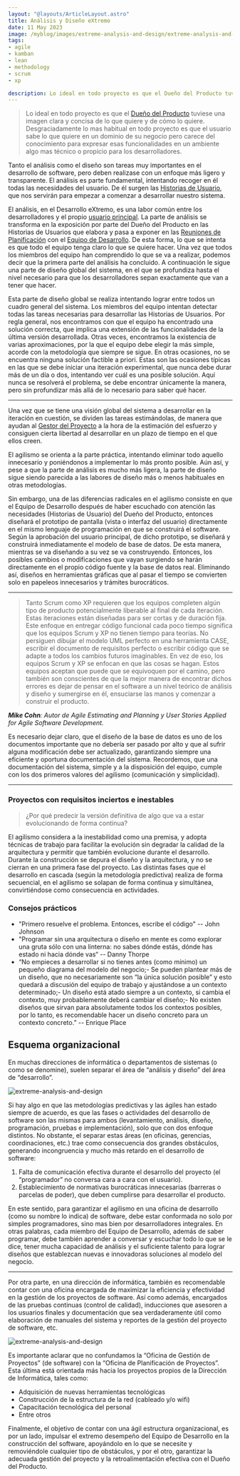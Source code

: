 ```yaml
---
layout: "@layouts/ArticleLayout.astro"
title: Análisis y Diseño eXtremo
date: 11 May 2023
image: /myblog/images/extreme-analysis-and-design/extreme-analysis-and-design.png
tags:
- agile
- kamban
- lean
- methodology
- scrum
- xp

description: Lo ideal en todo proyecto es que el Dueño del Producto tuviese una imagen clara y concisa de lo que quiere y de cómo lo quiere.
---
```


>Lo ideal en todo proyecto es que el [Dueño del Producto](https://caribestic.github.io/scrum/roles/product-owner.html) tuviese una imagen clara y concisa de lo que quiere y de cómo lo quiere. Desgraciadamente lo mas habitual en todo proyecto es que el usuario sabe lo que quiere en un dominio de su negocio pero carece del conocimiento para expresar esas funcionalidades en un ambiente algo mas técnico o propicio para los desarrolladores.

Tanto el análisis como el diseño son tareas muy importantes en el desarrollo de software, pero deben realizase con un enfoque más ligero y transparente. El análisis es parte fundamental, intentando recoger en él todas las necesidades del usuario. De él surgen las [Historias de Usuario](https://caribestic.github.io/scrum/artifacts/user-stories.html), que nos servirán para empezar a comenzar a desarrollar nuestro sistema.

El análisis, en el Desarrollo eXtremo, es una labor común entre los desarrolladores y el propio [usuario principal](https://caribestic.github.io/scrum/roles/product-owner.html). La parte de análisis se transforma en la exposición por parte del Dueño del Producto en las Historias de Usuarios que elabora y pasa a exponer en las [Reuniones de Planificación](https://caribestic.github.io/scrum/events/sprint-planning.html) con el [Equipo de Desarrollo](https://caribestic.github.io/scrum/roles/development-team.html). De esta forma, lo que se intenta es que todo el equipo tenga claro lo que se quiere hacer. Una vez que todos los miembros del equipo han comprendido lo que se va a realizar, podemos decir que la primera parte del análisis ha concluido. A continuación le sigue una parte de diseño global del sistema, en el que se profundiza hasta el nivel necesario para que los desarrolladores sepan exactamente que van a tener que hacer.

Esta parte de diseño global se realiza intentando lograr entre todos un cuadro general del sistema. Los miembros del equipo intentan detectar todas las tareas necesarias para desarrollar las Historias de Usuarios. Por regla general, nos encontramos con que el equipo ha encontrado una solución correcta, que implica una extensión de las funcionalidades de la última versión desarrollada. Otras veces, encontramos la existencia de varias aproximaciones, por la que el equipo debe elegir la más simple, acorde con la metodología que siempre se sigue. En otras ocasiones, no se encuentra ninguna solución factible a priori. Estas son las ocasiones típicas en las que se debe iniciar una iteración experimental, que nunca debe durar más de un día o dos, intentando ver cuál es una posible solución. Aquí nunca se resolverá el problema, se debe encontrar únicamente la manera, pero sin profundizar más allá de lo necesario para saber qué hacer.

---

Una vez que se tiene una visión global del sistema a desarrollar en la iteración en cuestión, se dividen las tareas estimándolas, de manera que ayudan al [Gestor del Proyecto](https://caribestic.github.io/scrum/roles/project-manager.html) a la hora de la estimación del esfuerzo y consiguen cierta libertad al desarrollar en un plazo de tiempo en el que ellos creen.

El agilismo se orienta a la parte práctica, intentando eliminar todo aquello innecesario y poniéndonos a implementar lo más pronto posible. Aún así, y pese a que la parte de análisis es mucho más ligera, la parte de diseño sigue siendo parecida a las labores de diseño más o menos habituales en otras metodologías.

Sin embargo, una de las diferencias radicales en el agilismo consiste en que el Equipo de Desarrollo después de haber escuchado con atención las
necesidades (Historias de Usuario) del Dueño del Producto, entonces diseñará el prototipo de pantalla (vista o interfaz del usuario) directamente en el mismo lenguaje de programación en que se construirá el software. Según la aprobación del usuario principal, de dicho prototipo, se diseñará y construirá inmediatamente el modelo de base de datos. De esta manera, mientras se va diseñando a su vez se va construyendo. Entonces, los posibles cambios o modificaciones que vayan surgiendo se harán directamente en el propio código fuente y la base de datos real. Eliminando así, diseños en herramientas gráficas que al pasar el tiempo se convierten solo en papeleos innecesarios y trámites burocráticos.

---

>Tanto Scrum como XP requieren que los equipos completen algún tipo de producto potencialmente liberable al final de cada iteración. Estas iteraciones están diseñadas para ser cortas y de duración fija. Este enfoque en entregar código funcional cada poco tiempo significa que los equipos Scrum y XP no tienen tiempo para teorías. No persiguen dibujar el modelo UML perfecto en una herramienta CASE, escribir el documento de requisitos perfecto o escribir código que se adapte a todos los cambios futuros imaginables. En vez de eso, los equipos Scrum y XP se enfocan en que las cosas se hagan. Estos equipos aceptan que puede que se equivoquen por el camino, pero también son conscientes de que la mejor manera de encontrar dichos errores es dejar de pensar en el software a un nivel teórico de análisis y diseño y sumergirse en él, ensuciarse las manos y comenzar a construir el producto.

_**Mike Cohn**: Autor de Agile Estimating and Planning y User Stories Applied for Agile Software Development._

Es necesario dejar claro, que el diseño de la base de datos es uno de los documentos importante que no debería ser pasado por alto y que al sufrir alguna modificación debe ser actualizado, garantizando siempre una eficiente y oportuna documentación del sistema. Recordemos, que una documentación del sistema, simple y a la disposición del equipo, cumple con los dos primeros valores del agilismo (comunicación y simplicidad).

---

<h3>Proyectos con requisitos inciertos e inestables</h3>

>¿Por qué predecir la versión definitiva de algo que va a estar evolucionando de forma continua?

El agilismo considera a la inestabilidad como una premisa, y adopta técnicas de trabajo para facilitar la evolución sin degradar la calidad de la arquitectura y permitir que también evolucione durante el desarrollo. Durante la construcción se depura el diseño y la arquitectura, y no se cierran en una primera fase del proyecto. Las distintas fases que el desarrollo en cascada (según la metodología predictiva) realiza de forma secuencial, en el agilismo se solapan de forma continua y simultánea, convirtiéndose como consecuencia en actividades.

<h3>Consejos prácticos</h3>

- "Primero resuelve el problema. Entonces, escribe el código" -- John Johnson
- "Programar sin una arquitectura o diseño en mente es como explorar una gruta sólo con una linterna: no sabes dónde estás, dónde has estado ni
hacia dónde vas“ -- Danny Thorpe
- “No empieces a desarrollar si no tienes antes (como mínimo) un pequeño diagrama del modelo del negocio;- Se pueden plantear más de un diseño,
que no necesariamente son “la única solución posible” y esto quedará a discusión del equipo de trabajo y ajustándose a un contexto determinado;-
Un diseño está atado siempre a un contexto, si cambia el contexto, muy probablemente deberá cambiar el diseño;- No existen diseños que sirvan
para absolutamente todos los contextos posibles, por lo tanto, es recomendable hacer un diseño concreto para un contexto concreto.” -- Enrique Place

<h2>Esquema organizacional</h2>

En muchas direcciones de informática o departamentos de sistemas (o como se denomine), suelen separar el área de “análisis y diseño” del área de
“desarrollo”. 

![extreme-analysis-and-design](/myblog/images/extreme-analysis-and-design/organizational-scheme-1.jpg)

Si hay algo en que las metodologías predictivas y las ágiles han estado siempre de acuerdo, es que las fases o actividades del desarrollo de software son las mismas para ambos (levantamiento, análisis, diseño, programación, pruebas e implementación), solo que con dos enfoque distintos. No obstante, el separar estas áreas (en oficinas, gerencias, coordinaciones, etc.) trae como consecuencia dos grandes obstáculos, generando incongruencia y mucho más retardo en el desarrollo de software:

1. Falta de comunicación efectiva durante el desarrollo del proyecto (el “programador” no conversa cara a cara con el usuario).
2. Establecimiento de normativas burocráticas innecesarias (barreras o parcelas de poder), que deben cumplirse para desarrollar el producto.

En este sentido, para garantizar el agilismo en una oficina de desarrollo (como su nombre lo indica) de software, debe estar conformada no solo por
simples programadores, sino mas bien por desarrolladores integrales. En otras palabras, cada miembro del Equipo de Desarrollo, además de saber programar, debe también aprender a conversar y escuchar todo lo que se le dice, tener mucha capacidad de análisis y el suficiente talento para lograr diseños que establezcan nuevas e innovadoras soluciones al modelo del negocio.

---

Por otra parte, en una dirección de informática, también es recomendable contar con una oficina encargada de maximizar la eficiencia y efectividad en la gestión de los proyectos de software. Así como además, encargados de las pruebas continuas (control de calidad), inducciones que asesoren a los usuarios finales y documentación que sea verdaderamente útil como elaboración de manuales del sistema y reportes de la gestión del proyecto de software, etc.

![extreme-analysis-and-design](/myblog/images/extreme-analysis-and-design/organizational-scheme-2.jpg)

Es importante aclarar que no confundamos la “Oficina de Gestión de Proyectos” (de software) con la “Oficina de Planificación de Proyectos”. Esta
última está orientada más hacia los proyectos propios de la Dirección de Informática, tales como:

- Adquisición de nuevas herramientas tecnológicas
- Construcción de la estructura de la red (cableado y/o wifi)
- Capacitación tecnológica del personal
- Entre otros

Finalmente, el objetivo de contar con una ágil estructura organizacional, es por un lado, impulsar el extremo desempeño del Equipo de Desarrollo en la construcción del software, apoyándolo en lo que se necesite y removiéndole cualquier tipo de obstáculos, y por el otro, garantizar la adecuada gestión del proyecto y la retroalimentación efectiva con el Dueño del Producto.



